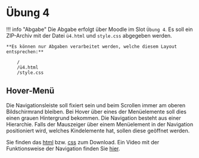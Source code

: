 # Übung 4

!!! info "Abgabe"
    Die Abgabe erfolgt über Moodle im Slot `Übung 4`. Es soll ein ZIP-Archiv mit der Datei `ü4.html` und `style.css` abgegeben werden.

    **Es können nur Abgaben verarbeitet werden, welche diesem Layout entsprechen:**

        /
        /ü4.html
        /style.css


## Hover-Menü

Die Navigationsleiste soll fixiert sein und beim Scrollen immer am oberen Bildschirmrand bleiben. Bei Hover über eines der Menüelemente soll dies einen grauen Hintergrund bekommen. Die Navigation besteht aus einer Hierarchie. Falls der Mauszeiger über einem Menüelement in der Navigation positioniert wird, welches Kindelemente hat, sollen diese geöffnet werden. 

Sie finden das [html](ü4.html) bzw. [css](style.css) zum Download. Ein Video mit der Funktionsweise der Navigation finden Sie [hier](u4.mp4).
